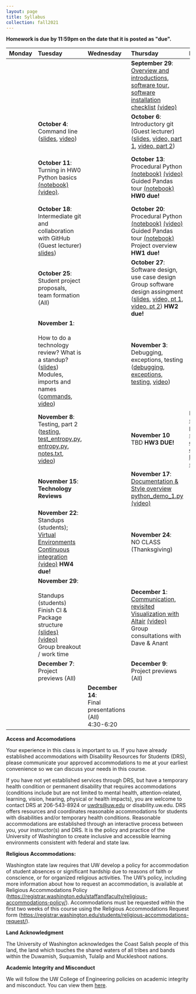 ```yaml
---
layout: page
title: Syllabus
collection: fall2021
---
```


**Homework is due by 11:59pm on the date that it is posted as "due".**

| Monday | Tuesday | Wednesday | Thursday | Friday | Resources |
|:---|:---|:---|:---|:---|:---|
| | | | **September 29**:<br>[Overview and introductions](https://github.com/UWSEDS/lecture-materials/raw/master/01_overview/Course%20Introduction.pptx), [software tour, software installation checklist](http://uwseds.github.io/software.html) [(video)](https://uw.hosted.panopto.com/Panopto/Pages/Viewer.aspx?id=65425e49-5d25-4ae5-83c0-af1f0133c501) | | [Learning Linux Commands](http://linuxcommand.org/lc3_learning_the_shell.php); [A Whirlwind Tour of Python](https://jakevdp.github.io/WhirlwindTourOfPython/) |
| | **October 4**:<br>Command line ([slides](https://github.com/UWSEDS/lecture-materials/raw/master/02_command_line/02_Command_Line.pptx), [video](https://uw.hosted.panopto.com/Panopto/Pages/Viewer.aspx?id=6f488d5f-2418-44ba-bdc3-adb801310689)) | | **October 6**:<br>Introductory git (Guest lecturer) ([slides](https://github.com/UWSEDS/lecture-materials/raw/master/03_git_intro/02_CommandLine_Git.pdf), [video, part 1](https://uw.hosted.panopto.com/Panopto/Pages/Viewer.aspx?id=68c14994-f96e-40bd-b818-acae0141dcdc), [video, part 2](https://uw.hosted.panopto.com/Panopto/Pages/Viewer.aspx?id=a7074a7c-1270-44bb-b019-acae01731dbe)) | | [Link to HW0](https://classroom.github.com/a/td4D2S56) |
| | **October 11**:<br>Turning in HW0<br/>Python basics [(notebook)](https://raw.githubusercontent.com/UWSEDS/lecture-materials/master/04_jupyter_and_python_intro/jupyter_and_python_breakout.ipynb) [(video)](https://uw.hosted.panopto.com/Panopto/Pages/Viewer.aspx?id=2d969b3d-da86-4dd6-b8bf-adbf0133efd1). | | **October 13**:<br>Procedural Python [(notebook)](https://raw.githubusercontent.com/UWSEDS/lecture-materials/master/04_jupyter_and_python_intro/python_vars_and_flow_control.ipynb) [(video)](https://uw.hosted.panopto.com/Panopto/Pages/Viewer.aspx?id=6febd032-5035-46de-8058-adc101312f36)<br>Guided Pandas tour [(notebook)](https://raw.githubusercontent.com/UWSEDS/lecture-materials/master/05_pandas_more_git/data_manipulation.ipynb) **HW0 due!**| | [Link to HW1](https://classroom.github.com/a/CyuM1UY8)<br><br>[Python Data Science Handbook](https://jakevdp.github.io/PythonDataScienceHandbook/)|
| <br> | **October 18**:<br>Intermediate git and collaboration with GitHub (Guest lecturer) [slides](https://github.com/UWSEDS/lecture-materials/raw/master/05_pandas_more_git/intermediate_git.pdf))  | | **October 20**:<br>Procedural Python [(notebook)](https://raw.githubusercontent.com/UWSEDS/lecture-materials/master/04_jupyter_and_python_intro/python_vars_and_flow_control.ipynb) [(video)](https://uw.hosted.panopto.com/Panopto/Pages/Viewer.aspx?id=f9e20293-193a-4720-bc7e-adc80138aca6)<br>Guided Pandas tour [(notebook)](https://raw.githubusercontent.com/UWSEDS/lecture-materials/master/05_pandas_more_git/data_manipulation.ipynb)<br>Project overview **HW1 due!** | | [Projects](http://uwseds.github.io/projects.html)<br>[Real Python on imports](https://realpython.com/absolute-vs-relative-python-imports/) |
| | **October 25**:<br>Student project proposals, team formation (All) <br>| <br> | **October 27**:<br> Software design, use case design <br>Group software design assingment<br>([slides](https://github.com/UWSEDS/lecture-materials/raw/master/09_design/Software_Design.pptx), [video, pt 1](https://uw.hosted.panopto.com/Panopto/Pages/Viewer.aspx?id=a9e51e9a-febf-458a-b245-adcf01316e8b), [video, pt 2](https://uw.hosted.panopto.com/Panopto/Pages/Viewer.aspx?id=da5d0600-28b9-46e9-be21-adcf013d45e5)) **HW2 due!**| | |
| | **November 1**:<br><br>How to do a technology review?  What is a standup?<br>([slides](https://github.com/UWSEDS/lecture-materials/raw/master/communication.pptx))<br>Modules, imports and names ([commands](https://github.com/UWSEDS/lecture-materials/blob/master/modules_imports_names/notes.txt), [video](https://uw.hosted.panopto.com/Panopto/Pages/Viewer.aspx?id=d22bd4ef-e1e8-44ef-97b3-add40155f5fa)) | | **November 3**:<br>Debugging, exceptions, testing<br>([debugging](https://raw.githubusercontent.com/UWSEDS/lecture-materials/master/07_debug_exceptions_testing/Debugging.ipynb), [exceptions](https://raw.githubusercontent.com/UWSEDS/lecture-materials/master/07_debug_exceptions_testing/Exceptions.ipynb), [testing](https://raw.githubusercontent.com/UWSEDS/lecture-materials/master/07_debug_exceptions_testing/Unit-tests.ipynb), [video](https://uw.hosted.panopto.com/Panopto/Pages/Viewer.aspx?id=9a788837-bb0f-453e-ac46-add60131c48b)) | <br> | [Link to HW3](https://classroom.github.com/a/RAx-tr-f)<br>[PEP8](https://www.python.org/dev/peps/pep-0008/)<br>[Google Python Style Guide](http://google.github.io/styleguide/pyguide.html) |
| | **November 8**:<br>Testing, part 2<br>([testing](https://raw.githubusercontent.com/UWSEDS/lecture-materials/master/07_debug_exceptions_testing/Unit-tests.ipynb), [test_entropy.py](https://raw.githubusercontent.com/UWSEDS/lecture-materials/master/07_debug_exceptions_testing/entropy/tests/test_entropy.py), [entropy.py](https://raw.githubusercontent.com/UWSEDS/lecture-materials/master/07_debug_exceptions_testing/entropy/entropy.py), [notes.txt](https://raw.githubusercontent.com/UWSEDS/lecture-materials/master/07_debug_exceptions_testing/notes.txt), [video](https://uw.hosted.panopto.com/Panopto/Pages/Viewer.aspx?id=a23519ea-1cfa-471e-8288-addb0141e6dc))<br>  | | **November 10** <br>TBD  **HW3 DUE!**| Examples: [simple pip](https://github.com/dacb/codebase), [simple conda](https://github.com/dacb/codebase_conda), [complex kitchen sink](https://github.com/uwescience/shablona)|
| | **November 15**:<br>**Technology Reviews**<br> | | **November 17**:<br>[Documentation & Style overview](https://github.com/UWSEDS/lecture-materials/raw/master/06_documentation_and_style/documentation_and_style.pptx)<br>[python_demo_1.py](https://raw.githubusercontent.com/UWSEDS/lecture-materials/master/06_documentation_and_style/python_demo_1.py)<br>[(video)](https://uw.hosted.panopto.com/Panopto/Pages/Viewer.aspx?id=07b6e9c2-16af-42ac-8e17-ade401421342) <br> | | [Link to HW4](https://classroom.github.com/a/l8cD9b-p) |
| | **November 22**:<br>Standups (students); <br>[Virtual Environments](https://github.com/UWSEDS/lecture-materials/raw/master/10_virtual_envs_and_continuous_integration/virtual_environments.pptx)<br>[Continuous integration](https://github.com/UWSEDS/lecture-materials/blob/master/10_virtual_envs_and_continuous_integration/continous_integration.pptx?raw=true) [(video)](https://uw.hosted.panopto.com/Panopto/Pages/Viewer.aspx?id=1ed60fe0-73cf-4cf8-bab8-ade9014a3421) **HW4 due!** | | **November 24**:<br>NO CLASS (Thanksgiving) | | |
| | **November 29**:<br>  <br> Standups (students)<br>Finish CI & Package structure [(slides)](https://github.com/UWSEDS/lecture-materials/blob/master/08_package_structure/ProjectStructure_Packaging.pdf)<br>[(video)](https://uw.hosted.panopto.com/Panopto/Pages/Viewer.aspx?id=eb8314be-2709-4c32-af51-adf00149b334) <br> Group breakout / work time | | **December 1**:<br>[Communication, revisited](https://github.com/UWSEDS/lecture-materials/blob/master/communication.pptx?raw=true)<br>[Visualization with Altair](https://raw.githubusercontent.com/UWSEDS/lecture-materials/master/11_altair_introduction/Altair_Introduction.ipynb) [(video)](https://uw.hosted.panopto.com/Panopto/Pages/Viewer.aspx?id=7240b593-4985-4b65-bfbd-adf2014304c0)<br> Group consultations with Dave & Anant | | |
| | **December 7**:<br>Project previews (All) | | **December 9**:<br>Project previews (All) | | |
| | | **December 14**:<br>Final presentations (All)<br>4:30-6:20 | | |


**Access and Accomodations**

Your experience in this class is important to us. If you have already established accommodations with Disability Resources for Students (DRS), please communicate your approved accommodations to me at your earliest convenience so we can discuss your needs in this course.

If you have not yet established services through DRS, but have a temporary health condition or permanent disability that requires accommodations (conditions include but are not limited to mental health, attention-related, learning, vision, hearing, physical or health impacts), you are welcome to contact DRS at 206-543-8924 or uwdrs@uw.edu or disability.uw.edu. DRS offers resources and coordinates reasonable accommodations for students with disabilities and/or temporary health conditions. Reasonable accommodations are established through an interactive process between you, your instructor(s) and DRS. It is the policy and practice of the University of Washington to create inclusive and accessible learning environments consistent with federal and state law.


**Religious Accommodations:**

Washington state law requires that UW develop a policy for accommodation of student absences or significant hardship due to reasons of faith or conscience, or for organized religious activities. The UW’s policy, including more information about how to request an accommodation, is available at Religious Accommodations Policy (https://registrar.washington.edu/staffandfaculty/religious-accommodations-policy/). Accommodations must be requested within the first two weeks of this course using the Religious Accommodations Request form (https://registrar.washington.edu/students/religious-accommodations-request/).


**Land Acknowledgment**

The University of Washington acknowledges the Coast Salish people of this land, the land which touches the shared waters of all tribes and bands within the Duwamish, Suquamish, Tulalip and Muckleshoot nations.


**Academic Integrity and Misconduct**

We will follow the UW College of Engineering policies on academic integrity and misconduct.  You can view them [here](https://www.engr.washington.edu/current/policies/academic-integrity-misconduct).
